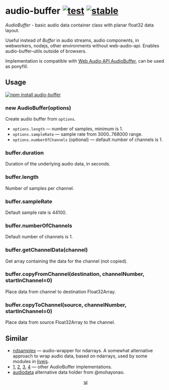 # audio-buffer [![test](https://github.com/audiojs/audio-buffer/actions/workflows/node.js.yml/badge.svg)](https://github.com/audiojs/audio-buffer/actions/workflows/node.js.yml) [![stable](https://img.shields.io/badge/stability-stable-brightgreen.svg)](http://github.com/badges/stability-badges)

_AudioBuffer_ - basic audio data container class with planar float32 data layout.

Useful instead of _Buffer_ in audio streams, audio components, in webworkers, nodejs, other environments without web-audio-api. Enables audio-buffer-utils outside of browsers.

Implementation is compatible with [Web Audio API AudioBuffer](https://developer.mozilla.org/en-US/docs/Web/API/AudioBuffer), can be used as ponyfill.

## Usage

[![npm install audio-buffer](https://nodei.co/npm/audio-buffer.png?mini=true)](https://npmjs.org/package/audio-buffer/)

### new AudioBuffer(options)

Create audio buffer from `options`.

* `options.length` — number of samples, minimum is 1.
* `options.sampleRate` — sample rate from 3000..768000 range.
* `options.numberOfChannels` (optional) — default number of channels is 1.

### buffer.duration

Duration of the underlying audio data, in seconds.

### buffer.length

Number of samples per channel.

### buffer.sampleRate

Default sample rate is 44100.

### buffer.numberOfChannels

Default number of channels is 1.

### buffer.getChannelData(channel)

Get array containing the data for the channel (not copied).

### buffer.copyFromChannel(destination, channelNumber, startInChannel=0)

Place data from channel to destination Float32Array.

### buffer.copyToChannel(source, channelNumber, startInChannel=0)

Place data from source Float32Array to the channel.


## Similar

* [ndsamples](https://github.com/livejs/ndsamples) — audio-wrapper for ndarrays. A somewhat alternative approach to wrap audio data, based on ndarrays, used by some modules in [livejs](https://github.com/livejs).
* [1](https://www.npmjs.com/package/audiobuffer), [2](https://www.npmjs.com/package/audio-buffer), [3](https://github.com/sebpiq/node-web-audio-api/blob/master/lib/AudioBuffer.js), [4](https://developer.mozilla.org/en-US/docs/Web/API/AudioBuffer) — other AudioBuffer implementations.
* [audiodata](https://www.npmjs.com/package/audiodata) alternative data holder from @mohayonao.


<p align=center><a href="https://github.com/krishnized/license/">🕉</a></p>
